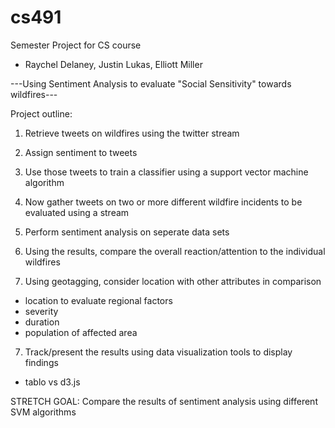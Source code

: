 # cs491
Semester Project for CS course
  - Raychel Delaney, Justin Lukas, Elliott Miller

---Using Sentiment Analysis to evaluate "Social Sensitivity" towards wildfires--- 

Project outline: 

1. Retrieve tweets on wildfires using the twitter stream 

2. Assign sentiment to tweets 

3. Use those tweets to train a classifier using a support vector machine algorithm

4. Now gather tweets on two or more different wildfire incidents to be evaluated using a stream 

5. Perform sentiment analysis on seperate data sets 

6. Using the results, compare the overall reaction/attention to the individual wildfires

7. Using geotagging, consider location with other attributes in comparison
  - location to evaluate regional factors 
  - severity
  - duration
  - population of affected area
  
7. Track/present the results using data visualization tools to display findings 
  - tablo vs d3.js
  
  
  
 STRETCH GOAL: Compare the results of sentiment analysis using different SVM algorithms 
